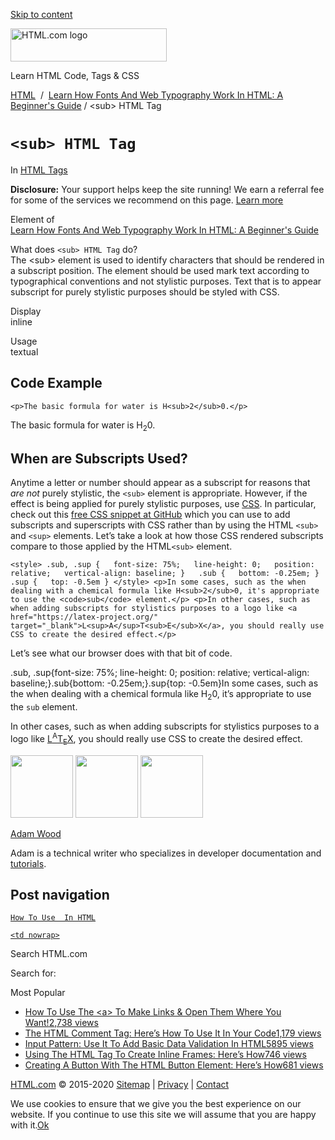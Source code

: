 <a href="#site-main" class="skip-link screen-reader-text">Skip to content</a>

<img src="https://html.com/wp-content/uploads/html-com-logo.png" alt="HTML.com logo" class="custom-logo sp-no-webp" srcset="https://html.com/wp-content/uploads/html-com-logo.png" width="250" height="53" />

[](https://html.com/)

Learn HTML Code, Tags & CSS

[HTML](https://html.com/)  /  [Learn How Fonts And Web Typography Work In HTML: A Beginner's Guide](https://html.com/fonts/) / &lt;sub&gt; HTML Tag

`<sub> HTML Tag`
================

In <span class="post-meta-category">[HTML Tags](https://html.com/tags/)</span>

**Disclosure:** Your support helps keep the site running! We earn a referral fee for some of the services we recommend on this page. [Learn more](https://html.com/disclosure/)

Element of  
[Learn How Fonts And Web Typography Work In HTML: A Beginner's Guide](https://html.com/fonts/)

What does `<sub> HTML Tag` do?  
The &lt;sub&gt; element is used to identify characters that should be rendered in a subscript position. The element should be used mark text according to typographical conventions and not stylistic purposes. Text that is to appear subscript for purely stylistic purposes should be styled with CSS.

Display  
inline

Usage  
textual

Code Example
------------

    <p>The basic formula for water is H<sub>2</sub>0.</p>

The basic formula for water is H<sub>2</sub>0.

<span class="underline"></span>

When are Subscripts Used?
-------------------------

Anytime a letter or number should appear as a subscript for reasons that *are not* purely stylistic, the `<sub>` element is appropriate. However, if the effect is being applied for purely stylistic purposes, use [CSS](https://html.com/css/). In particular, check out this [free CSS snippet at GitHub](https://gist.github.com/unruthless/413930) which you can use to add subscripts and superscripts with CSS rather than by using the HTML `<sub>` and `<sup>` elements. Let’s take a look at how those CSS rendered subscripts compare to those applied by the HTML`<sub>` element.

    <style> .sub, .sup {   font-size: 75%;   line-height: 0;   position: relative;   vertical-align: baseline; }   .sub {   bottom: -0.25em; } .sup {   top: -0.5em } </style> <p>In some cases, such as the when dealing with a chemical formula like H<sub>2</sub>0, it's appropriate to use the <code>sub</code> element.</p> <p>In other cases, such as when adding subscripts for stylistics purposes to a logo like <a href="https://latex-project.org/" target="_blank">L<sup>A</sup>T<sub>E</sub>X</a>, you should really use CSS to create the desired effect.</p> 

Let’s see what our browser does with that bit of code.

.sub, .sup{font-size: 75%; line-height: 0; position: relative; vertical-align: baseline;}.sub{bottom: -0.25em;}.sup{top: -0.5em}In some cases, such as the when dealing with a chemical formula like H<sub>2</sub>0, it’s appropriate to use the `sub` element.

In other cases, such as when adding subscripts for stylistics purposes to a logo like [L<sup>A</sup>T<sub>E</sub>X](https://latex-project.org/), you should really use CSS to create the desired effect.

<img src="http://html.com/wp-content/plugins/a3-lazy-load/assets/images/lazy_placeholder.gif" class="lazy lazy-hidden avatar avatar-100 photo" width="100" height="100" />

<img src="http://html.com/wp-content/plugins/a3-lazy-load/assets/images/lazy_placeholder.gif" class="lazy lazy-hidden avatar avatar-100 photo" width="100" height="100" />

<img src="https://secure.gravatar.com/avatar/3af4194cc38fbc6d4e68fbe7536347d5?s=100&amp;d=mm&amp;r=g" class="avatar avatar-100 photo" srcset="https://secure.gravatar.com/avatar/3af4194cc38fbc6d4e68fbe7536347d5?s=200&amp;d=mm&amp;r=g 2x" width="100" height="100" />

[Adam Wood](https://html.com/author/html/)

<span class="fn">Adam is a technical writer who specializes in developer documentation and [tutorials](https://html.com/).</span>

[<span class="saboxplugin-icon-grey saboxplugin-icon-linkedin"></span>](https://www.linkedin.com/in/adammichaelwood)

<span id="tho-end-content" style="display: block; visibility: hidden;"></span>

Post navigation
---------------

[<span class="nav-link-label"><span class="genericon genericon-previous"></span></span>`How To Use  In HTML`](https://html.com/attributes/img-src/)

[`<td nowrap>`<span class="nav-link-label"><span class="genericon genericon-next"></span></span>](https://html.com/attributes/td-nowrap/)

Search HTML.com

<span class="screen-reader-text">Search for:</span>

Most Popular

-   <a href="https://html.com/attributes/a-target/" class="popular_posts_bars_link">How To Use The &lt;a&gt; To Make Links &amp; Open Them Where You Want!</a><span class="popular_posts_bars_comment_count_hold"><a href="https://html.com/attributes/a-target/#comments" class="popular_posts_bars_comment_count">2,738 views</a><span class="popular_posts_bars_comment_count_triangle"></span></span>
-   <a href="https://html.com/tags/comment-tag/" class="popular_posts_bars_link">The HTML Comment Tag: Here’s How To Use It In Your Code</a><span class="popular_posts_bars_comment_count_hold"><a href="https://html.com/tags/comment-tag/#comments" class="popular_posts_bars_comment_count">1,179 views</a><span class="popular_posts_bars_comment_count_triangle"></span></span>
-   <a href="https://html.com/attributes/input-pattern/" class="popular_posts_bars_link">Input Pattern: Use It To Add Basic Data Validation In HTML5</a><span class="popular_posts_bars_comment_count_hold"><a href="https://html.com/attributes/input-pattern/#comments" class="popular_posts_bars_comment_count">895 views</a><span class="popular_posts_bars_comment_count_triangle"></span></span>
-   <a href="https://html.com/tags/iframe/" class="popular_posts_bars_link">Using The HTML Tag To Create Inline Frames: Here’s How</a><span class="popular_posts_bars_comment_count_hold"><a href="https://html.com/tags/iframe/#comments" class="popular_posts_bars_comment_count">746 views</a><span class="popular_posts_bars_comment_count_triangle"></span></span>
-   <a href="https://html.com/tags/button/" class="popular_posts_bars_link">Creating A Button With The HTML Button Element: Here’s How</a><span class="popular_posts_bars_comment_count_hold"><a href="https://html.com/tags/button/#comments" class="popular_posts_bars_comment_count">681 views</a><span class="popular_posts_bars_comment_count_triangle"></span></span>

[HTML.com](https://html.com/) © 2015-2020 [Sitemap](https://html.com/sitemap/) | [Privacy](https://html.com/privacy/) | [Contact](https://html.com/contact/)

<span id="cn-notice-text" class="cn-text-container">We use cookies to ensure that we give you the best experience on our website. If you continue to use this site we will assume that you are happy with it.</span><span id="cn-notice-buttons" class="cn-buttons-container"><a href="#" id="cn-accept-cookie" class="cn-set-cookie cn-button bootstrap button">Ok</a></span><a href="javascript:void(0);" id="cn-close-notice" class="cn-close-icon"></a>
